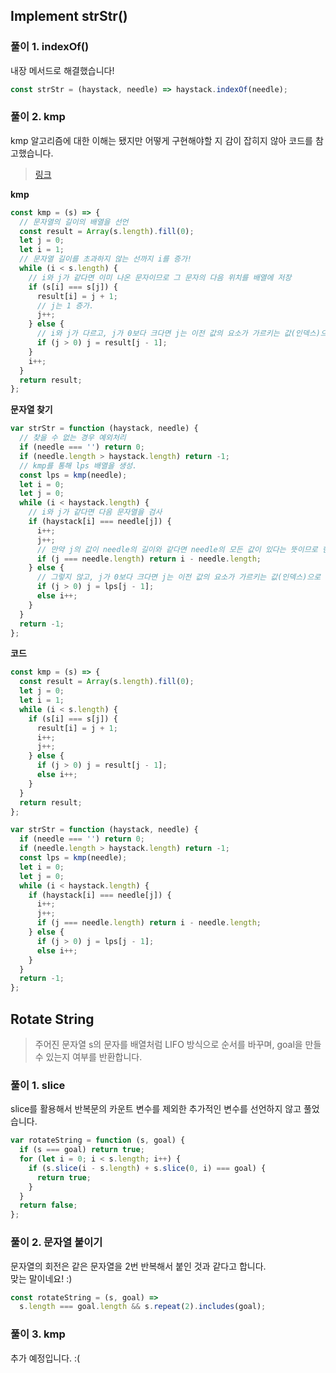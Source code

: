 ## Implement strStr()

### 풀이 1. indexOf()

내장 메서드로 해결했습니다!

```js
const strStr = (haystack, needle) => haystack.indexOf(needle);
```

### 풀이 2. kmp

kmp 알고리즘에 대한 이해는 됐지만 어떻게 구현해야할 지 감이 잡히지 않아 코드를 참고했습니다.

> [링크](https://leetcode.com/problems/implement-strstr/discuss/1023530/Python-KMP)

**kmp**

```js
const kmp = (s) => {
  // 문자열의 길이의 배열을 선언
  const result = Array(s.length).fill(0);
  let j = 0;
  let i = 1;
  // 문자열 길이를 초과하지 않는 선까지 i를 증가!
  while (i < s.length) {
    // i와 j가 같다면 이미 나온 문자이므로 그 문자의 다음 위치를 배열에 저장
    if (s[i] === s[j]) {
      result[i] = j + 1;
      // j는 1 증가.
      j++;
    } else {
      // i와 j가 다르고, j가 0보다 크다면 j는 이전 값의 요소가 가르키는 값(인덱스)으로 재할당
      if (j > 0) j = result[j - 1];
    }
    i++;
  }
  return result;
};
```

**문자열 찾기**

```js
var strStr = function (haystack, needle) {
  // 찾을 수 없는 경우 예외처리
  if (needle === '') return 0;
  if (needle.length > haystack.length) return -1;
  // kmp를 통해 lps 배열을 생성.
  const lps = kmp(needle);
  let i = 0;
  let j = 0;
  while (i < haystack.length) {
    // i와 j가 같다면 다음 문자열을 검사
    if (haystack[i] === needle[j]) {
      i++;
      j++;
      // 만약 j의 값이 needle의 길이와 같다면 needle의 모든 값이 있다는 뜻이므로 현재 인덱스에서 needle을 뺀 값이 답이 된다.
      if (j === needle.length) return i - needle.length;
    } else {
      // 그렇지 않고, j가 0보다 크다면 j는 이전 값의 요소가 가르키는 값(인덱스)으로 재할당
      if (j > 0) j = lps[j - 1];
      else i++;
    }
  }
  return -1;
};
```

**코드**

```js
const kmp = (s) => {
  const result = Array(s.length).fill(0);
  let j = 0;
  let i = 1;
  while (i < s.length) {
    if (s[i] === s[j]) {
      result[i] = j + 1;
      i++;
      j++;
    } else {
      if (j > 0) j = result[j - 1];
      else i++;
    }
  }
  return result;
};

var strStr = function (haystack, needle) {
  if (needle === '') return 0;
  if (needle.length > haystack.length) return -1;
  const lps = kmp(needle);
  let i = 0;
  let j = 0;
  while (i < haystack.length) {
    if (haystack[i] === needle[j]) {
      i++;
      j++;
      if (j === needle.length) return i - needle.length;
    } else {
      if (j > 0) j = lps[j - 1];
      else i++;
    }
  }
  return -1;
};
```

## Rotate String

> 주어진 문자열 s의 문자를 배열처럼 LIFO 방식으로 순서를 바꾸며, goal을 만들 수 있는지 여부를 반환합니다.

### 풀이 1. slice

slice를 활용해서 반복문의 카운트 변수를 제외한 추가적인 변수를 선언하지 않고 풀었습니다.

```js
var rotateString = function (s, goal) {
  if (s === goal) return true;
  for (let i = 0; i < s.length; i++) {
    if (s.slice(i - s.length) + s.slice(0, i) === goal) {
      return true;
    }
  }
  return false;
};
```

### 풀이 2. 문자열 붙이기

문자열의 회전은 같은 문자열을 2번 반복해서 붙인 것과 같다고 합니다.  
맞는 말이네요! :)

```js
const rotateString = (s, goal) =>
  s.length === goal.length && s.repeat(2).includes(goal);
```

### 풀이 3. kmp

추가 예정입니다. :(
